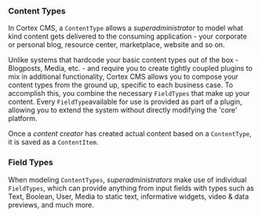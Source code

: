 ### Content Types

In Cortex CMS, a `ContentType` allows a _superadministrator_ to model what kind content gets delivered to the consuming application - your corporate or personal blog, resource center, marketplace, website and so on.

Unlike systems that hardcode your basic content types out of the box - Blogposts, Media, etc. - and require you to create tightly coupled plugins to mix in additional functionality, Cortex CMS allows you to compose your content types from the ground up, specific to each business case. To accomplish this, you combine the necessary `FieldTypes` that make up your content. Every `FieldType`available for use is provided as part of a plugin, allowing you to extend the system without directly modifying the 'core' platform.

Once a _content creator_ has created actual content based on a `ContentType`, it is saved as a `ContentItem`.

### Field Types

When modeling `ContentTypes`, _superadministrators_ make use of individual `FieldTypes`, which can provide anything from input fields with types such as Text, Boolean, User, Media to static text, informative widgets, video & data previews, and much more. 

